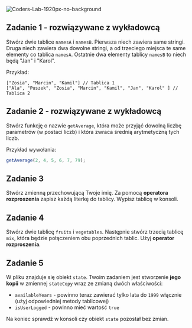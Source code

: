 ![Coders-Lab-1920px-no-background](https://user-images.githubusercontent.com/152855/73064373-5ed69780-3ea1-11ea-8a71-3d370a5e7dd8.png)


## Zadanie 1 - rozwiązywane z wykładowcą




Stwórz dwie tablice ```namesA``` i ```namesB```. Pierwsza niech zawiera same stringi.
Druga niech zawiera dwa dowolne stringi, a od trzeciego miejsca te same elementy co tablica ```namesA```. Ostatnie dwa elementy tablicy ```namesB``` to niech będą "Jan" i  "Karol".

Przykład:

```plain
["Zosia", "Marcin", "Kamil"] // Tablica 1
["Ala", "Puszek", "Zosia", "Marcin", "Kamil", "Jan", "Karol" ] // Tablica 2
```


## Zadanie 2 - rozwiązywane z wykładowcą




Stwórz funkcję o nazwie ```getAverage```, która może przyjąć dowolną liczbę parametrów (w postaci liczb) i która zwraca średnią arytmetyczną tych liczb.

Przykład wywołania:

```js
getAverage(2, 4, 5, 6, 7, 79);
```


## Zadanie 3



Stwórz zmienną przechowującą Twoje imię. Za pomocą **operatora rozproszenia** zapisz każdą literkę do tablicy.
Wypisz tablicę w konsoli.


## Zadanie 4



Stwórz dwie tablicę ```fruits``` i ```vegetables```. Następnie stwórz trzecią tablicę ```mix```, która będzie połączeniem obu poprzednich tablic. Użyj **operator rozproszenia**.


## Zadanie 5



W pliku znajduje się obiekt `state`. Twoim zadaniem jest stworzenie **jego kopii** w zmiennej `stateCopy` wraz ze zmianą dwóch właściwości: 

- `availableYears` - powinno teraz zawierać tylko lata do `1999` włącznie (użyj odpowiedniej metody tablicowej)
- `isUserLogged` - powinno mieć wartość `true`

Na koniec sprawdź w konsoli czy obiekt `state` pozostał bez zmian.
